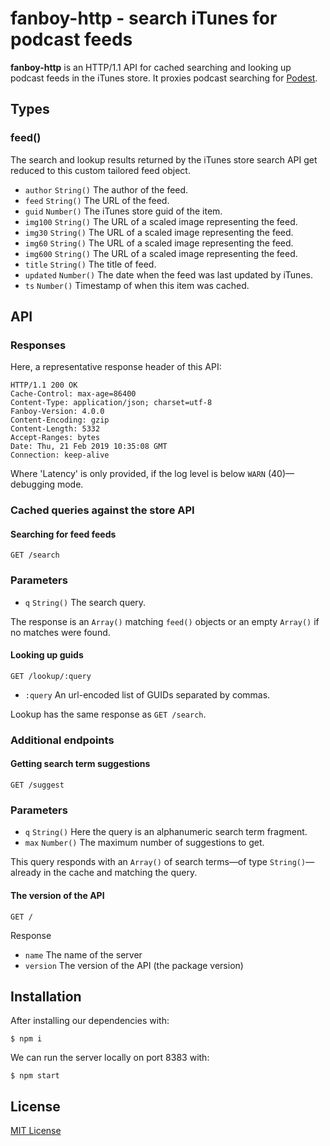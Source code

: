 # fanboy-http - search iTunes for podcast feeds

**fanboy-http** is an HTTP/1.1 API for cached searching and looking up podcast feeds in the iTunes store. It proxies podcast searching for [Podest](https://itunes.apple.com/us/app/podest/id794983364?mt=8).

## Types

### feed()

The search and lookup results returned by the iTunes store search API get reduced to this custom tailored feed object.

- `author` `String()` The author of the feed.
- `feed` `String()` The URL of the feed.
- `guid` `Number()` The iTunes store guid of the item.
- `img100` `String()` The URL of a scaled image representing the feed.
- `img30` `String()` The URL of a scaled image representing the feed.
- `img60` `String()` The URL of a scaled image representing the feed.
- `img600` `String()` The URL of a scaled image representing the feed.
- `title` `String()` The title of feed.
- `updated` `Number()` The date when the feed was last updated by iTunes.
- `ts` `Number()` Timestamp of when this item was cached.

## API

### Responses

Here, a representative response header of this API:

```
HTTP/1.1 200 OK
Cache-Control: max-age=86400
Content-Type: application/json; charset=utf-8
Fanboy-Version: 4.0.0
Content-Encoding: gzip
Content-Length: 5332
Accept-Ranges: bytes
Date: Thu, 21 Feb 2019 10:35:08 GMT
Connection: keep-alive
```

Where 'Latency' is only provided, if the log level is below `WARN` (40)—debugging mode.

### Cached queries against the store API

#### Searching for feed feeds

```
GET /search
```

### Parameters

- `q` `String()` The search query.

The response is an `Array()` matching `feed()` objects or an empty `Array()` if no matches were found.

#### Looking up guids

```
GET /lookup/:query
```

- `:query` An url-encoded list of GUIDs separated by commas.

Lookup has the same response as `GET /search`.

### Additional endpoints

#### Getting search term suggestions

```
GET /suggest
```

### Parameters

- `q` `String()` Here the query is an alphanumeric search term fragment.
- `max` `Number()` The maximum number of suggestions to get.

This query responds with an `Array()` of search terms—of type `String()`—already in the cache and matching the query.

#### The version of the API

`GET /`

Response

- `name` The name of the server
- `version` The version of the API (the package version)

## Installation

After installing our dependencies with:

```
$ npm i
```

We can run the server locally on port 8383 with:

```
$ npm start
```


## License

[MIT License](https://github.com/michaelnisi/fanboy-http/blob/master/LICENSE)
